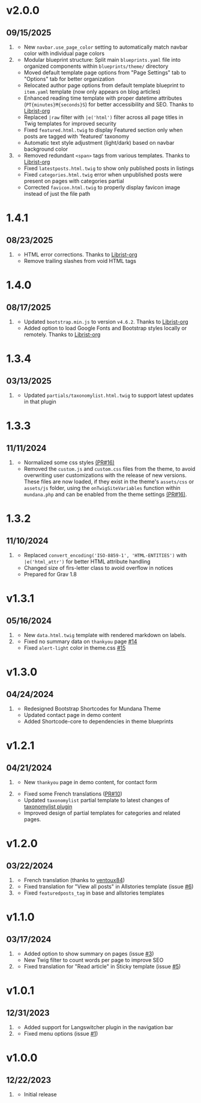 # v2.0.0
## 09/15/2025

1.  [](#new)
    * New `navbar.use_page_color` setting to automatically match navbar color with individual page colors
2.  [](#improved)
    * Modular blueprint structure: Split main `blueprints.yaml` file into organized components within `blueprints/theme/` directory
    * Moved default template page options from "Page Settings" tab to "Options" tab for better organization
    * Relocated author page options from default template blueprint to `item.yaml` template (now only appears on blog articles)
    * Enhanced reading time template with proper datetime attributes (`PT{minutes}M{seconds}S`) for better accessibility and SEO. Thanks to [Librist-org](https://github.com/Librist-org)
    * Replaced `|raw` filter with `|e('html')` filter across all page titles in Twig templates for improved security
    * Fixed `featured.html.twig` to display Featured section only when posts are tagged with 'featured' taxonomy
    * Automatic text style adjustment (light/dark) based on navbar background color
3.  [](#bugfix)
    * Removed redundant `<span>` tags from various templates. Thanks to [Librist-org](https://github.com/Librist-org)
    * Fixed `latestposts.html.twig` to show only published posts in listings
    * Fixed `categories.html.twig` error when unpublished posts were present on pages with categories partial
    * Corrected `favicon.html.twig` to properly display favicon image instead of just the file path

# 1.4.1
## 08/23/2025

1.  [](#improved)  
    * HTML error corrections. Thanks to [Librist-org](https://github.com/Librist-org)
    * Remove trailing slashes from void HTML tags

# 1.4.0
## 08/17/2025

1.  [](#improved)  
    * Updated `bootstrap.min.js` to version `v4.6.2`. Thanks to [Librist-org](https://github.com/Librist-org)
    * Added option to load Google Fonts and Bootstrap styles locally or remotely. Thanks to [Librist-org](https://github.com/Librist-org)

# 1.3.4
## 03/13/2025

1.  [](#improved)
    * Updated `partials/taxonomylist.html.twig` to support latest updates in that plugin

# 1.3.3
## 11/11/2024

1.  [](#improved)
    * Normalized some css styles [(PR#16)](https://github.com/pmoreno-rodriguez/grav-theme-mundana/issues/16)
    * Removed the `custom.js` and `custom.css` files from the theme, to avoid overwriting user customizations with the release of new versions. These files are now loaded, if they exist in the theme's `assets/css` or `assets/js` folder, using the `onTwigSiteVariables` function within `mundana.php` and can be enabled from the theme settings [(PR#16)](https://github.com/pmoreno-rodriguez/grav-theme-mundana/issues/16).

# 1.3.2
## 11/10/2024

1.  [](#improved)
    * Replaced `convert_encoding('ISO-8859-1', 'HTML-ENTITIES')` with `|e('html_attr')` for better HTML attribute handling
    * Changed size of firs-letter class to avoid overflow in notices
    * Prepared for Grav 1.8

# v1.3.1
## 05/16/2024

1.  [](#new)
    * New `data.html.twig` template with rendered markdown on labels.
2.  [](#improved)
    * Fixed no summary data on `thankyou` page [#14](https://github.com/pmoreno-rodriguez/grav-theme-mundana/issues/14)
    * Fixed `alert-light` color in theme.css [#15](https://github.com/pmoreno-rodriguez/grav-theme-mundana/issues/15)
  
# v1.3.0
## 04/24/2024

1.  [](#improved)
    * Redesigned Bootstrap Shortcodes for Mundana Theme
    * Updated contact page in demo content
    * Added Shortcode-core to dependencies in theme blueprints
  
# v1.2.1
## 04/21/2024

1.  [](#new)
    * New `thankyou` page in demo content, for contact form

2.  [](#improved)
    * Fixed some French translations ([PR#10](https://github.com/pmoreno-rodriguez/grav-theme-mundana/pull/10))
    * Updated `taxonomylist` partial template to latest changes of [taxonomylist plugin](https://github.com/getgrav/grav-plugin-taxonomylist/releases/tag/1.3.6)
    * Improved design of partial templates for categories and related pages.
  
# v1.2.0
## 03/22/2024

1.  [](#new)
    * French translation (thanks to [ventoux84](https://github.com/ventoux84))
2.  [](#improved)
    * Fixed translation for "View all posts" in Allstories template (issue [#6](https://github.com/pmoreno-rodriguez/grav-theme-mundana/issues/6))
3.  [](#bugfix)
    * Fixed `featuredposts_tag` in base and allstories templates

# v1.1.0
## 03/17/2024

1.  [](#new)
    * Added option to show summary on pages (issue [#3](https://github.com/pmoreno-rodriguez/grav-theme-mundana/issues/3))
    * New Twig filter to count words per page to improve SEO
2.  [](#improved)
    * Fixed translation for "Read article" in Sticky template (issue [#5](https://github.com/pmoreno-rodriguez/grav-theme-mundana/issues/5))
  
# v1.0.1
## 12/31/2023

1.  [](#new)
    * Added support for Langswitcher plugin in the navigation bar
2.  [](#bugfix)
    * Fixed menu options (issue [#1](https://github.com/pmoreno-rodriguez/grav-theme-mundana/issues/1))
  
# v1.0.0
## 12/22/2023

1.  [](#new)
    * Initial release
